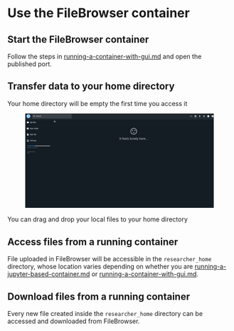 # Use the FileBrowser container

## Start the FileBrowser container

Follow the steps in [running-a-container-with-gui.md](../running-a-container/running-a-container-with-gui.md "mention") and open the published port.

## Transfer data to your home directory

Your home directory will be empty the first time you access it

<figure><img src="../.gitbook/assets/image (2).png" alt=""><figcaption></figcaption></figure>

You can drag and drop your local files to your home directory

## Access files from a running container

File uploaded in FileBrowser will be accessible in the `researcher_home` directory, whose location varies depending on whether you are [running-a-jupyter-based-container.md](../running-a-container/running-a-jupyter-based-container.md "mention") or [running-a-container-with-gui.md](../running-a-container/running-a-container-with-gui.md "mention").

## Download files from a running container

Every new file created inside the `researcher_home` directory can be accessed and downloaded from FileBrowser.

